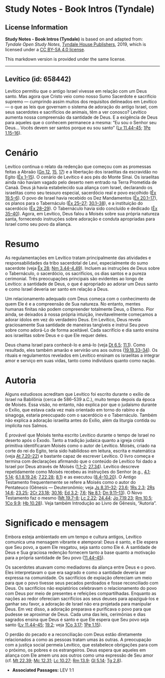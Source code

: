 # Study Notes - Book Intros (Tyndale)

## License Information

**Study Notes - Book Intros (Tyndale)** is based on and adapted from: _Tyndale Open Study Notes_, [Tyndale House Publishers](https://tyndaleopenresources.com/), 2019, which is licensed under a [CC BY-SA 4.0 license](https://creativecommons.org/licenses/by-sa/4.0/legalcode.en).

This markdown version is provided under the same license.



--------------------------------

## Levítico (id: 658442)

Levítico permitiu que o antigo Israel vivesse em relação com um Deus santo. Mas agora que Cristo veio como nosso Sumo Sacerdote e sacrifício supremo — cumprindo assim muitos dos requisitos delineados em Levítico — o que as leis que governam o sistema de adoração do antigo Israel, com seus sacerdotes e sacrifícios de animais, têm a ver conosco? Levítico aumenta nossa compreensão da santidade de Deus. E a exigência de Deus para aqueles que o conhecem permanece a mesma: “Eu sou o Senhor seu Deus... Vocês devem ser santos porque eu sou santo” ([Lv 11\.44–45](https://ref.ly/Lev11:44-Lev11:45); [1Pe 1\.15–16](https://ref.ly/1Pet1:15-1Pet1:16)).

Cenário
=======

Levítico continua o relato da redenção que começou com as promessas feitas a Abraão ([Gn 12](https://ref.ly/Gen12:1-Gen12:20), [15](https://ref.ly/Gen15:1-Gen15:21), [17](https://ref.ly/Gen17:1-Gen17:27)) e a libertação dos israelitas da escravidão no Egito ([Êx 1–15](https://ref.ly/Exod1:1-Exod15:27)). O cenário de Levítico é aos pés do Monte Sinai. Os israelitas ainda não haviam vagado pelo deserto nem entrado na Terra Prometida de Canaã. Deus já havia estabelecido sua aliança com Israel, declarando os israelitas como seu tesouro especial, sacerdócio real e povo escolhido ([Êx 19\.5–6](https://ref.ly/Exod19:5-Exod19:6)). O povo de Israel havia recebido os Dez Mandamentos ([Êx 20\.1–17](https://ref.ly/Exod20:1-Exod20:17)), os planos para o Tabernáculo ([Êx 25–27](https://ref.ly/Exod25:1-Exod27:21); [30\.1–38](https://ref.ly/Exod30:1-Exod30:38)), e a instituição do sacerdócio ([Êx 28–29](https://ref.ly/Exod28:1-Exod29:46)). O Tabernáculo havia sido concluído e dedicado ([Êx 35–40](https://ref.ly/Exod35:1-Exod40:38)). Agora, em Levítico, Deus falou a Moisés sobre sua própria natureza santa, fornecendo instruções sobre adoração e conduta apropriadas para Israel como seu povo da aliança.

Resumo
======

As regulamentações em Levítico tratam principalmente das atividades e responsabilidades da tribo sacerdotal de Levi, especialmente do sumo sacerdote (veja [Êx 28](https://ref.ly/Exod28:1-Exod28:43); [Nm 3\.44–4\.49](https://ref.ly/Num3:44-Num4:49)). Incluem as instruções de Deus sobre o Tabernáculo, o sacerdócio, os sacrifícios, os dias santos e a pureza cerimonial. Três preocupações principais são evidentes ao longo de Levítico: a santidade de Deus, o que é apropriado ao adorar um Deus santo e como Israel deveria ser santo em relação a Deus.

Um relacionamento adequado com Deus começa com o conhecimento de quem Ele é e a compreensão de Sua natureza. No entanto, mentes humanas finitas não podem compreender totalmente Deus, o Eterno. Pior ainda, se deixados à nossa própria intuição, inevitavelmente começamos a adorar ídolos em vez do verdadeiro Deus. Em Levítico, Deus revela graciosamente Sua santidade de maneiras tangíveis e instrui Seu povo sobre como adorá\-Lo de forma aceitável. Cada sacrifício e dia santo ensina aos israelitas sobre Deus e o que Ele requer deles.

Deus chama Israel para conhecê\-lo e amá\-lo (veja [Dt 6\.5](https://ref.ly/Deut6:5); [11\.1](https://ref.ly/Deut11:1)). Como resultado, eles também amarão e servirão uns aos outros ([19\.18](https://ref.ly/Lev19:18),[33–34](https://ref.ly/Lev19:33-Lev19:34)). Os rituais e regulamentos revelados em Levítico ensinam os israelitas a integrar amor e serviço em suas vidas, tanto como indivíduos quanto como nação.

Autoria
=======

Alguns estudiosos acreditam que Levítico foi escrito durante o exílio de Israel na Babilônia (cerca de 586–539 a.C.), muito tempo depois da época de Moisés. Essa visão, no entanto, não explica por que o judaísmo durante o Exílio, que estava cada vez mais orientado em torno do rabino e da sinagoga, estaria preocupado com o sacerdócio e o Tabernáculo. Também não explica a adoração israelita antes do Exílio, além da liturgia contida ou implícita nos Salmos.

É provável que Moisés tenha escrito Levítico durante o tempo de Israel no deserto após o Êxodo. Tanto a tradição judaica quanto a igreja cristã primitiva identificaram Moisés como o autor de Levítico. Moisés, criado na corte do rei do Egito, teria sido habilidoso em leitura, escrita e matemática (veja [At 7\.20–22](https://ref.ly/Acts7:20-Acts7:22)) e bastante capaz de escrever Levítico. O livro começa e termina com declarações afirmando que o conteúdo de Levítico foi dado a Israel por Deus através de Moisés ([1\.1–2](https://ref.ly/Lev1:1-Lev1:2); [27\.34](https://ref.ly/Lev27:34)). Levítico descreve repetidamente como Moisés recebeu as instruções do Senhor (e.g., [4\.1](https://ref.ly/Lev4:1); [5\.14](https://ref.ly/Lev5:14); [6\.1](https://ref.ly/Lev6:1),[8](https://ref.ly/Lev6:8),[19](https://ref.ly/Lev6:19),[24](https://ref.ly/Lev6:24); [7\.22](https://ref.ly/Lev7:22),[28](https://ref.ly/Lev7:28); [8\.1](https://ref.ly/Lev8:1)) e as executou ([8\.4–10\.20](https://ref.ly/Lev8:4-Lev10:20)). O Antigo Testamento frequentemente se refere a Moisés como o autor do Pentateuco (Gênesis — Deuteronômio; veja [Js 8\.31–32](https://ref.ly/Josh8:31-Josh8:32); [23\.6](https://ref.ly/Josh23:6); [1Rs 2\.3](https://ref.ly/1Kgs2:3); [2Rs 14\.6](https://ref.ly/2Kgs14:6); [23\.25](https://ref.ly/2Kgs23:25); [2Cr 23\.18](https://ref.ly/2Chr23:18); [30\.16](https://ref.ly/2Chr30:16); [Ed 3\.2](https://ref.ly/Ezra3:2); [7\.6](https://ref.ly/Ezra7:6); [Ne 8\.1](https://ref.ly/Neh8:1); [Dn 9\.11–13](https://ref.ly/Dan9:11-Dan9:13)). O Novo Testamento faz o mesmo ([Mt 19\.7–8](https://ref.ly/Matt19:7-Matt19:8); [Lc 2\.22](https://ref.ly/Luke2:22); [24\.44](https://ref.ly/Luke24:44); [Jo 7\.19](https://ref.ly/John7:19),[23](https://ref.ly/John7:23); [Rm 10\.5](https://ref.ly/Rom10:5); [1Co 9\.9](https://ref.ly/1Cor9:9); [Hb 10\.28](https://ref.ly/Heb10:28)). Veja também Introdução ao Livro de Gênesis, “Autoria”.

Significado e mensagem
======================

Embora esteja ambientado em um tempo e cultura antigos, Levítico comunica uma mensagem vibrante e atemporal: Deus é santo, e Ele espera que Seu povo, a quem Ele resgatou, seja santo como Ele é. A santidade de Deus e Sua graciosa redenção fornecem tanto a base quanto a motivação para a própria santidade de Seu povo ([11\.44–45](https://ref.ly/Lev11:44-Lev11:45)).

Os sacerdotes atuavam como mediadores da aliança entre Deus e o povo. Eles interpretavam o que era sagrado e como a santidade deveria ser expressa na comunidade. Os sacrifícios de expiação ofereciam um meio para que o povo tivesse seus pecados perdoados e fosse reconciliado com Deus. Os sacrifícios não expiatórios celebravam o relacionamento do povo com Deus por meio de presentes e refeições compartilhadas. Enquanto as nações ao redor ofereciam sacrifícios aos seus deuses para apaziguá\-los e ganhar seu favor, a adoração de Israel não era projetada para manipular Deus. Em vez disso, a adoração preparava e purificava o povo para que pudesse se aproximar de Deus. Cada uma das leis, cerimônias e dias sagrados ensina que Deus é santo e que Ele espera que Seu povo seja santo ([Lv 11\.44–45](https://ref.ly/Lev11:44-Lev11:45); [19\.2](https://ref.ly/Lev19:2); veja [1Co 3\.17](https://ref.ly/1Cor3:17); [1Pe 1\.15](https://ref.ly/1Pet1:15)).

O perdão do pecado e a reconciliação com Deus estão diretamente relacionados a como as pessoas tratam umas às outras. A preocupação com a justiça social permeia Levítico, que estabelece obrigações para com o próximo, os pobres e os estrangeiros. Deus espera que aqueles em aliança com Ele amem uns aos outros como uma expressão de Seu amor (cf. [Mt 22\.39](https://ref.ly/Matt22:39); [Mc 12\.31](https://ref.ly/Mark12:31); [Lc 10\.27](https://ref.ly/Luke10:27); [Rm 13\.9](https://ref.ly/Rom13:9); [Gl 5\.14](https://ref.ly/Gal5:14); [Tg 2\.8](https://ref.ly/Jas2:8)).

* **Associated Passages:** LEV 1:1

